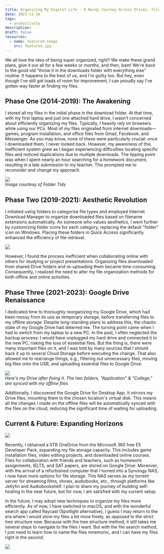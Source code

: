 ```yaml
---
title: Organizing My Digital Life - A Nerdy Journey Across Drives, File Management
date: 2023-11-16
tags:
  - productivity
description: 
draft: false
resources:
  - name: featured-image
    src: featured.jpg
---
```


We all love the idea of being super organized, right? We make these grand plans, give it our all for a few weeks or months, and then, bam! We're back to the good old "throw it in the downloads folder with everything else" routine. It happens to the best of us, and I'm guilty too. But hey, even though I've still got loads of room for improvement, I can proudly say I've gotten way faster at finding my files.

## Phase One (2014-2019): The Awakening

I stored all my files in the initial phase in the download folder. At that time, with my first laptop and just one attached hard drive, I wasn't concerned about efficiently organizing my files. Typically, I heavily rely on browsers while using our PCs. Most of my files originated from internet downloads—games, program installation, and office files from Gmail, Facebook, and Messenger. As you may know, none of these were particularly crucial: once I downloaded them, I never looked back. However, my awareness of this inefficient system grew as I began experiencing difficulties locating specific files and noticed duplications due to multiple downloads. The tipping point was when I spent nearly an hour searching for a homework document, resulting in a late submission to my teacher. This prompted me to reconsider and change my approach.

![](https://i.imgur.com/XaQX0il.png)  
_Image courtesy of Folder Tidy_

## Phase Two (2019-2021): Aesthetic Revolution

I initiated using folders to categorize file types and employed Internet Download Manager to organize downloaded files based on filename extensions automatically. As someone who values aesthetics, I went further by customizing folder icons for each category, replacing the default "folder" icon on Windows. Placing these folders in Quick Access significantly enhanced the efficiency of file retrieval.

![](https://i.imgur.com/3YScNwK.png)

However, I found the process inefficient when collaborating online with others for studying or project presentations. Organizing files downloaded from shared Drive folders and re-uploading them became time-consuming. Consequently, I realized the need to alter my file organization methods for both offline and online activities.

## Phase Three (2021-2023): Google Drive Renaissance

I dedicated time to thoroughly reorganizing my Google Drive, which had been messy from its use as temporary storage, before transferring files to my offline storage. Despite long-standing plans to address this, the chaotic state of my Google Drive had deterred me. The turning point came when I had to switch from my laptop to a new PC. In the past, I often neglected the backup process: I would have unplugged my hard drive and connected it to the new PC, risking the loss of essential files. But the thing is, there were many important files on it, and I was told by many sources that I should back it up to several Cloud Storage before executing the change. That also allowed me to rearrange things, e.g., filtering out unnecessary files, moving big files onto the USB, and uploading essential files to Google Drive.

![](https://i.imgur.com/snkKX7A.png)  
_Here's my Drive after fixing it. The two folders, "Application" & "College," are synced with my offline files_

Additionally, I discovered the Google Drive for Desktop App. It mirrors my Drive files, mounting them to the chosen location's virtual disk. This means all the changes I made on the offline files will be automatically synced with the files on the cloud, reducing the significant time of waiting for uploading.

## Current & Future: Expanding Horizons

![](https://i.imgur.com/akPrPPw.png)

Recently, I obtained a 5TB OneDrive from the Microsoft 365 free E5 Developer Pack, expanding my file storage capacity. This includes game installation files, video editing projects, and downloaded online courses. Files for collaboration with friends and teachers, such as homework assignments, IELTS, and SAT papers, are stored on Google Drive. Moreover, with the arrival of a refurbished computer that I turned into a Synology NAS, I now have more options for file storage. This NAS serves as my torrent server for streaming films, shows, audiobooks, etc., through platforms like Jellyfin and Audiobookshelf. I plan to share my journey of building self-hosting in the near future, but for now, I am satisfied with my current setup.

In the future, I may adopt new techniques to organize my files more efficiently. As of now, I have switched to macOS, and with the wonderful search app called Raycast (Spotlight alternative), I guess I may return to the era where I would store my files a bit more freely, as opposed to the strict tree structure now. Because with the tree structure method, it still takes me several steps to navigate to the files I want. But with the file search method, I just need to learn how to name the files mnemonic, and I can have my files right in the second.  

![](https://i.imgur.com/IkP40NJ.png)